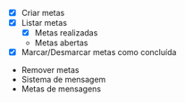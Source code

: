 - [x] Criar metas
- [x] Listar metas
  - [x] Metas realizadas
  - Metas abertas
- [x] Marcar/Desmarcar metas como concluída
- Remover metas
- Sistema de mensagem
- Metas de mensagens

